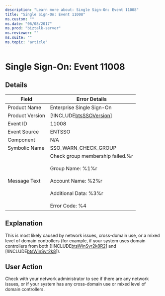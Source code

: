 ```yaml
---
description: "Learn more about: Single Sign-On: Event 11008"
title: "Single Sign-On: Event 11008"
ms.custom: ""
ms.date: "06/08/2017"
ms.prod: "biztalk-server"
ms.reviewer: ""
ms.suite: ""
ms.topic: "article"
---
```

# Single Sign-On: Event 11008
## Details  
  
| Field | Error Details|
|-----------------|-----------------------------------------------------------------------------------------------------------------------------------------------------------|
|  Product Name   |                                                                 Enterprise Single Sign-On                                                                 |
| Product Version |                                                [!INCLUDE[btsSSOVersion](../includes/btsssoversion-md.md)]                                                 |
|    Event ID     |                                                                           11008                                                                           |
|  Event Source   |                                                                          ENTSSO                                                                           |
|    Component    |                                                                            N/A                                                                            |
|  Symbolic Name  |                                                                   SSO_WARN_CHECK_GROUP                                                                    |
|  Message Text   | Check group membership failed.%r<br /><br /> Group Name: %1%r<br /><br /> Account Name: %2%r<br /><br /> Additional Data: %3%r<br /><br /> Error Code: %4 |
  
## Explanation  
 This is most likely caused by network issues, cross-domain use, or a mixed level of domain controllers (for example, if your system uses domain controllers from both [!INCLUDE[btsWinSvr2k8R2](../includes/btswinsvr2k8r2-md.md)] and [!INCLUDE[btsWinSvr2k8](../includes/btswinsvr2k8-md.md)]).  
  
## User Action  
 Check with your network administrator to see if there are any network issues, or if your system has any cross-domain use or mixed level of domain controllers.
